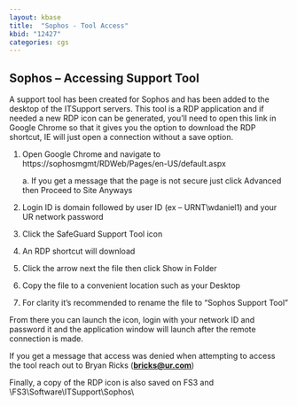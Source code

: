 ```yaml
---
layout: kbase
title:  "Sophos - Tool Access"
kbid: "12427"
categories: cgs
---
```


## Sophos – Accessing Support Tool
 
 
A support tool has been created for Sophos and has been added to the desktop of the ITSupport servers.  This tool is a RDP application and if needed a new RDP icon can be generated, you’ll need to open this link in Google Chrome so that it gives you the option to download the RDP shortcut, IE will just open a connection without a save option.
 
1. Open Google Chrome and navigate to https://sophosmgmt/RDWeb/Pages/en-US/default.aspx
 
    a. If you get a message that the page is not secure just click Advanced then Proceed to Site Anyways
 
2. Login ID is domain followed by user ID (ex – URNT\wdaniel1) and your UR network password

3. Click the SafeGuard Support Tool icon
 
4. An RDP shortcut will download
 
5. Click the arrow next the file then click Show in Folder
 
6. Copy the file to a convenient location such as your Desktop
 
7. For clarity it’s recommended to rename the file to “Sophos Support Tool”
 
From there you can launch the icon, login with your network ID and password it and the application window will launch after the remote connection is made.
 
If you get a message that access was denied when attempting to access the tool reach out to Bryan Ricks (**bricks@ur.com**) 
 
Finally, a copy of the RDP icon is also saved on FS3 and \\FS3\Software\ITSupport\Sophos\
 